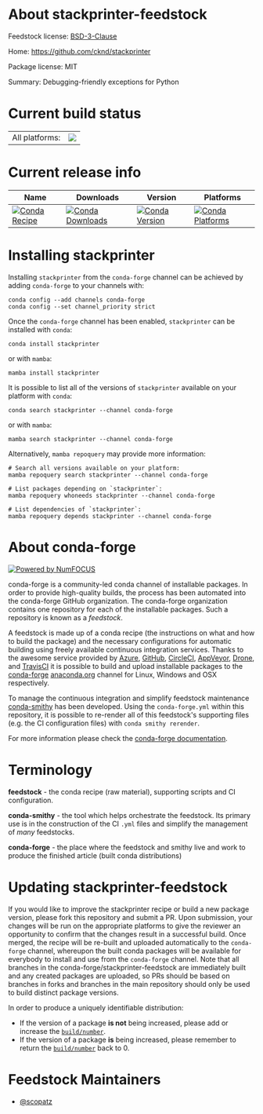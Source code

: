 About stackprinter-feedstock
============================

Feedstock license: [BSD-3-Clause](https://github.com/conda-forge/stackprinter-feedstock/blob/main/LICENSE.txt)

Home: https://github.com/cknd/stackprinter

Package license: MIT

Summary: Debugging-friendly exceptions for Python

Current build status
====================


<table><tr><td>All platforms:</td>
    <td>
      <a href="https://dev.azure.com/conda-forge/feedstock-builds/_build/latest?definitionId=7005&branchName=main">
        <img src="https://dev.azure.com/conda-forge/feedstock-builds/_apis/build/status/stackprinter-feedstock?branchName=main">
      </a>
    </td>
  </tr>
</table>

Current release info
====================

| Name | Downloads | Version | Platforms |
| --- | --- | --- | --- |
| [![Conda Recipe](https://img.shields.io/badge/recipe-stackprinter-green.svg)](https://anaconda.org/conda-forge/stackprinter) | [![Conda Downloads](https://img.shields.io/conda/dn/conda-forge/stackprinter.svg)](https://anaconda.org/conda-forge/stackprinter) | [![Conda Version](https://img.shields.io/conda/vn/conda-forge/stackprinter.svg)](https://anaconda.org/conda-forge/stackprinter) | [![Conda Platforms](https://img.shields.io/conda/pn/conda-forge/stackprinter.svg)](https://anaconda.org/conda-forge/stackprinter) |

Installing stackprinter
=======================

Installing `stackprinter` from the `conda-forge` channel can be achieved by adding `conda-forge` to your channels with:

```
conda config --add channels conda-forge
conda config --set channel_priority strict
```

Once the `conda-forge` channel has been enabled, `stackprinter` can be installed with `conda`:

```
conda install stackprinter
```

or with `mamba`:

```
mamba install stackprinter
```

It is possible to list all of the versions of `stackprinter` available on your platform with `conda`:

```
conda search stackprinter --channel conda-forge
```

or with `mamba`:

```
mamba search stackprinter --channel conda-forge
```

Alternatively, `mamba repoquery` may provide more information:

```
# Search all versions available on your platform:
mamba repoquery search stackprinter --channel conda-forge

# List packages depending on `stackprinter`:
mamba repoquery whoneeds stackprinter --channel conda-forge

# List dependencies of `stackprinter`:
mamba repoquery depends stackprinter --channel conda-forge
```


About conda-forge
=================

[![Powered by
NumFOCUS](https://img.shields.io/badge/powered%20by-NumFOCUS-orange.svg?style=flat&colorA=E1523D&colorB=007D8A)](https://numfocus.org)

conda-forge is a community-led conda channel of installable packages.
In order to provide high-quality builds, the process has been automated into the
conda-forge GitHub organization. The conda-forge organization contains one repository
for each of the installable packages. Such a repository is known as a *feedstock*.

A feedstock is made up of a conda recipe (the instructions on what and how to build
the package) and the necessary configurations for automatic building using freely
available continuous integration services. Thanks to the awesome service provided by
[Azure](https://azure.microsoft.com/en-us/services/devops/), [GitHub](https://github.com/),
[CircleCI](https://circleci.com/), [AppVeyor](https://www.appveyor.com/),
[Drone](https://cloud.drone.io/welcome), and [TravisCI](https://travis-ci.com/)
it is possible to build and upload installable packages to the
[conda-forge](https://anaconda.org/conda-forge) [anaconda.org](https://anaconda.org/)
channel for Linux, Windows and OSX respectively.

To manage the continuous integration and simplify feedstock maintenance
[conda-smithy](https://github.com/conda-forge/conda-smithy) has been developed.
Using the ``conda-forge.yml`` within this repository, it is possible to re-render all of
this feedstock's supporting files (e.g. the CI configuration files) with ``conda smithy rerender``.

For more information please check the [conda-forge documentation](https://conda-forge.org/docs/).

Terminology
===========

**feedstock** - the conda recipe (raw material), supporting scripts and CI configuration.

**conda-smithy** - the tool which helps orchestrate the feedstock.
                   Its primary use is in the construction of the CI ``.yml`` files
                   and simplify the management of *many* feedstocks.

**conda-forge** - the place where the feedstock and smithy live and work to
                  produce the finished article (built conda distributions)


Updating stackprinter-feedstock
===============================

If you would like to improve the stackprinter recipe or build a new
package version, please fork this repository and submit a PR. Upon submission,
your changes will be run on the appropriate platforms to give the reviewer an
opportunity to confirm that the changes result in a successful build. Once
merged, the recipe will be re-built and uploaded automatically to the
`conda-forge` channel, whereupon the built conda packages will be available for
everybody to install and use from the `conda-forge` channel.
Note that all branches in the conda-forge/stackprinter-feedstock are
immediately built and any created packages are uploaded, so PRs should be based
on branches in forks and branches in the main repository should only be used to
build distinct package versions.

In order to produce a uniquely identifiable distribution:
 * If the version of a package **is not** being increased, please add or increase
   the [``build/number``](https://docs.conda.io/projects/conda-build/en/latest/resources/define-metadata.html#build-number-and-string).
 * If the version of a package **is** being increased, please remember to return
   the [``build/number``](https://docs.conda.io/projects/conda-build/en/latest/resources/define-metadata.html#build-number-and-string)
   back to 0.

Feedstock Maintainers
=====================

* [@scopatz](https://github.com/scopatz/)

